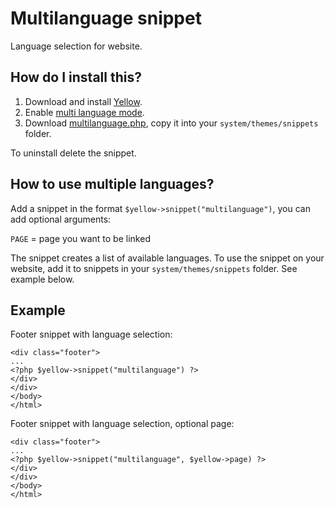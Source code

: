 Multilanguage snippet
=====================
Language selection for website.

How do I install this?
----------------------
1. Download and install [Yellow](https://github.com/datenstrom/yellow/).  
2. Enable [multi language mode](https://github.com/datenstrom/yellow/wiki/Language-configuration). 
3. Download [multilanguage.php](multilanguage.php?raw=true), copy it into your `system/themes/snippets` folder.  

To uninstall delete the snippet.

How to use multiple languages?
------------------------------
Add a snippet in the format `$yellow->snippet("multilanguage")`, you can add optional arguments:
  
`PAGE` = page you want to be linked

The snippet creates a list of available languages. To use the snippet on your website, add it to snippets in your `system/themes/snippets` folder. See example below.

Example
-------
Footer snippet with language selection:

    <div class="footer">
    ...
    <?php $yellow->snippet("multilanguage") ?>
    </div>
    </div>
    </body>
    </html>

Footer snippet with language selection, optional page:

    <div class="footer">
    ...
    <?php $yellow->snippet("multilanguage", $yellow->page) ?>
    </div>
    </div>
    </body>
    </html>